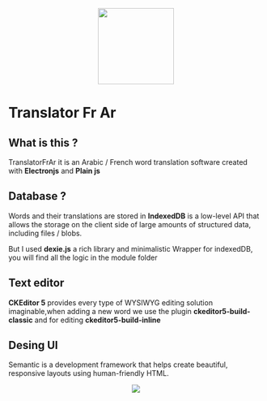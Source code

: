 

<p align="center">
   <img width="150" height="150" src="https://i.ibb.co/bsWpkhR/piccaso.png" />
</p>



# Translator Fr Ar

## What is this ?

TranslatorFrAr it is an Arabic / French word translation software created with **Electronjs** and **Plain js**



## Database ?

Words and their translations are stored in **IndexedDB** is a low-level API that allows the storage on the client side of large amounts of structured data, including files / blobs.

But I used **dexie.js** a rich library and minimalistic Wrapper for indexedDB, you will find all the logic in the module folder



## Text editor

**CKEditor 5** provides every type of WYSIWYG editing solution imaginable,when adding a new word we use the plugin **ckeditor5-build-classic** and for editing **ckeditor5-build-inline**



## Desing UI

Semantic is a development framework that helps create beautiful, responsive layouts using human-friendly HTML.




<p align="center">
   <img src="https://i.ibb.co/zHdKpsJ/salahbentayeb.png" />
</p>
